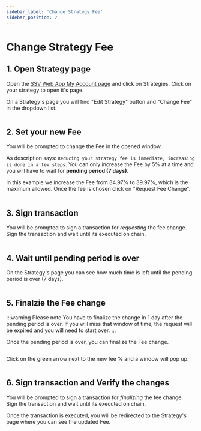 ```yaml
---
sidebar_label: 'Change Strategy Fee'
sidebar_position: 2
---
```


# Change Strategy Fee

## 1. Open Strategy page

Open the [SSV Web App My Account page](https://app.ssv.network/account/my-strategies) and click on Strategies. Click on your strategy to open it's page.

On a Strategy's page you will find "Edit Strategy" button and "Change Fee" in the dropdown list.

<div style={{ textAlign: 'center', width: '100%', margin: '0 auto' }}>
  <img src="/img/change-strategy-fee-1.png" alt="" />
</div>

## 2. Set your new Fee

You will be prompted to change the Fee in the opened window.

As description says: `Reducing your strategy fee is immediate, increasing is done in a few steps`. You can only increase the Fee by 5% at a time and you will have to wait for **pending period (7 days)**.

In this example we increase the Fee from 34.97% to 39.97%, which is the maximum allowed. Once the fee is chosen click on "Request Fee Change".

<div style={{ textAlign: 'center', width: '60%', margin: '0 auto' }}>
  <img src="/img/change-strategy-fee-2.png" alt="" />
</div>

## 3. Sign transaction

You will be prompted to sign a transaction for *requesting* the fee change. Sign the transaction and wait until its executed on chain.

<div style={{ textAlign: 'center', width: '50%', margin: '0 auto' }}>
  <img src="/img/change-strategy-fee-3.png" alt="" />
</div>

## 4. Wait until pending period is over

On the Strategy's page you can see how much time is left until the pending period is over (7 days).

<div style={{ textAlign: 'center', width: '100%', margin: '0 auto' }}>
  <img src="/img/change-strategy-fee-4.png" alt="" />
</div>

## 5. Finalzie the Fee change

:::warning Please note 
You have to finalize the change in 1 day after the pending period is over. If you will miss that window of time, the request will be expired and you will need to start over.
:::

Once the pending period is over, you can finalize the Fee change.

<div style={{ textAlign: 'center', width: '100%', margin: '0 auto' }}>
  <img src="/img/change-strategy-fee-5.png" alt="" />
</div>

Click on the green arrow next to the new fee % and a window will pop up. 

<div style={{ textAlign: 'center', width: '60%', margin: '0 auto' }}>
  <img src="/img/change-strategy-fee-6.png" alt="" />
</div>

## 6. Sign transaction and Verify the changes

You will be prompted to sign a transaction for *finalizing* the fee change. Sign the transaction and wait until its executed on chain.

Once the transaction is executed, you will be redirected to the Strategy's page where you can see the updated Fee.